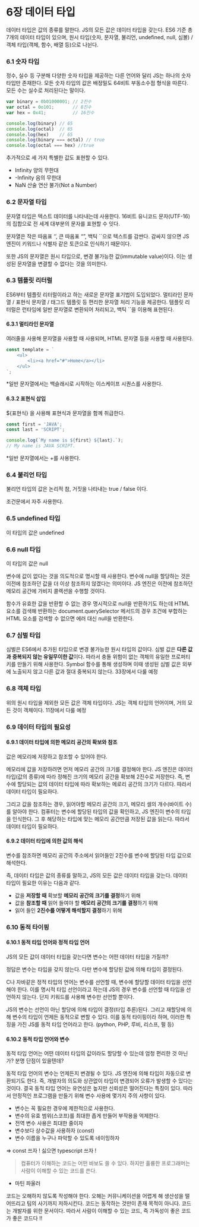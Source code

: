 # 6장 데이터 타입

데이터 타입은 값의 종류를 말한다. JS의 모든 값은 데이터 타입을 갖는다. ES6 기준 총 7개의 데이터 타입이 있으며, 원시 타입(숫자, 문자열, 불리언, undefined, null, 심볼) / 객체 타입(객체, 함수, 배열 등)으로 나뉜다.



### 6.1 숫자 타입

정수, 실수 등 구분해 다양한 숫자 타입을 제공하는 다른 언어와 달리 JS는 하나의 숫자 타입만 존재한다. 모든 숫자 타입의 값은 배정밀도 64비트 부동소수점 형식을 따른다. 모든 수는 실수로 처리된다는 말이다.

```jsx
var binary = 0b01000001; // 2진수
var octal = 0o101;       // 8진수
var hex = 0x41;          // 16진수

console.log(binary) // 65
console.log(octal)  // 65
console.log(hex)    // 65
console.log(binary === octal) // true
console.log(octal === hex) //true
```

추가적으로 세 가지 특별한 값도 표현할 수 있다.

* Infinity 양의 무한대
* \-Infinity 음의 무한대
* NaN 산술 연산 불가(Not a Number)



### 6.2 문자열 타입

문자열 타입은 텍스트 데이터를 나타내는데 사용한다. 16비트 유니코드 문자(UTF-16)의 집합으로 전 세계 대부분의 문자를 표현할 수 잇다.

문자열은 작은 따옴표 ‘’, 큰 따옴표 “”, 백틱 \`\`으로 텍스트를 감싼다. 감싸지 않으면 JS 엔진이 키워드나 식별자 같은 토큰으로 인식하기 때문이다.

또한 JS의 문자열은 원시 타입으로, 변경 불가능한 값(immutable value)이다. 이는 생성된 문자열을 변결할 수 없다는 것을 의미한다.



### 6.3 템플릿 리터럴

ES6부터 템플릿 리터럴이라고 하는 새로운 문자열 표기법이 도입되었다. 멀티라인 문자열 / 표현식 문자열 / 태그드 템플릿 등 편리한 문자열 처리 기능을 제공한다. 템플릿 리터럴은 런타임에 일반 문자열로 변환되어 처리되고, 백틱 \`\`을 이용해 표현된다.

#### 6.3.1 멀티라인 문자열

여러줄을 사용해 문자열을 사용할 때 사용되며, HTML 문자열 등을 사용할 때 사용된다.

```jsx
const template = `
	<ul>
		<li><a href="#">Home</a></li>
	</ul>
`;
```

\*일반 문자열에서는 백슬래시로 시작하는 이스케이프 시퀀스를 사용한다.

#### 6.3.2 표현식 삽입

${표현식} 을 사용해 표현식과 문자열을 함께 취급한다.

```jsx
const first = 'JAVA';
const last = 'SCRIPT';

console.log(`My name is ${first} ${last}.`);
// My name is JAVA SCRIPT.
```

\*일반 문자열에서는 +를 사용한다.



### 6.4 불리언 타입

불리언 타입의 값은 논리적 참, 거짓을 나타내는 true / false 이다.

조건문에서 자주 사용한다.



### 6.5 undefined 타입

이 타입의 값은 undefined



### 6.6 null 타입

이 타입의 값은 null

변수에 값이 없다는 것을 의도적으로 명시할 때 사용한다. 변수에 null을 할당하는 것은 이전에 참조하던 값을 더 이상 참조하지 않겠다는 의미이다. JS 엔진은 이전에 참조하던 메모리 공간에 가비지 콜렉션을 수행할 것이다.

함수가 유효한 값을 반환할 수 없는 경우 명시적으로 null을 반환하기도 하는데 HTML 요소를 검색해 반환하는 document.querySelector 메서드의 경우 조건에 부합하는 HTML 요소를 검색할 수 없으면 에러 대신 null을 반환한다.



### 6.7 심벌 타입

심벌은 ES6에서 추가된 타입으로 변경 불가능한 원시 타입의 값이다. 심벌 값은 **다른 값과 중복되지 않는 유일무이한 값**이다. 따라서 충돌 위험이 없는 객체의 유일한 프로퍼티 키를 만들기 위해 사용한다. Symbol 함수를 통해 생성하며 이때 생성된 심벌 값은 외부에 노출되지 않고 다른 값과 절대 중복되지 않는다. 33장에서 다룰 예정



### 6.8 객체 타입

위의 원시 타입을 제외한 모든 값은 객체 타입이다. JS는 객체 타입의 언어이며, 거의 모든 것이 객체이다. 11장에서 다룰 예정



### 6.9 데이터 타입의 필요성

#### 6.9.1 데이터 타입에 의한 메모리 공간의 확보와 참조

값은 메모리에 저장하고 참조할 수 있어야 한다.

메모리에 값을 저장하려면 먼저 메모리 공간의 크기를 결정해야 한다. JS 엔진은 데이터 타입(값의 종류)에 따라 정해진 크기의 메모리 공간을 확보해 2진수로 저장한다. 즉, 변수에 할당되는 값의 데이터 타입에 따라 확보하는 메로리 공간의 크기가 다르다. 따라서 데이터 타입이 필요하다.

그리고 값을 참조하는 경우, 읽어야할 메모리 공간의 크기, 메모리 셀의 개수(바이트 수)를 알아야 한다. 컴퓨터는 변수에 할당된 타입의 값을 확인하고, JS 엔진이 변수의 타입을 인식한다. 그 후 해당하는 타입에 맞는 메모리 공간만큼 저장된 값을 읽는다. 따라서 데이터 타입이 필요하다.

#### 6.9.2 데이터 타입에 의한 값의 해석

변수를 참조하면 메모리 공간의 주소에서 읽어들인 2진수를 변수에 할당된 타입 값으로 해석한다.

즉, 데이터 타입은 값의 종류를 말하고, JS의 모든 값은 데이터 타입을 갖는다. 데이터 타입이 필요한 이유는 다음과 같다.

* 값을 **저장할 때** 확보할 **메모리 공간의 크기를 결정**하기 위해
* 값을 **참조할 때** 읽어 들여야 할 **메모리 공간의 크기를 결정**하기 위해
* 읽어 들인 **2진수를 어떻게 해석할지 결정**하기 위해



### 6.10 동적 타이핑

#### 6.10.1 동적 타입 언어와 정적 타입 언어

JS의 모든 값이 데이터 타입을 갖는다면 변수는 어떤 데이터 타입을 가질까?

정답은 변수는 타입을 갖지 않는다. 다만 변수에 할당된 값에 의해 타입이 결정된다.

C나 자바같은 정적 타입의 언어는 변수를 선언할 때, 변수에 할당할 데이터 타입을 선언해야 한다. 이를 명시적 타입 선언이라고 하는데 JS의 경우 변수를 선언할 때 타입을 선언하지 않는다. 단지 키워드를 사용해 변수만 선언할 뿐이다.

JS의 변수는 선언이 아닌 할당에 의해 타입이 결정(타입 추론)된다. 그리고 재할당에 의해 변수의 타입이 언제든 동적으로 변할 수 있다. 이를 동적 타이핑이라 하며, 이러한 특징을 가진 JS를 동적 타입 언어라고 한다. (python, PHP, 루비, 리스프, 펄 등)

#### 6.10.2 동적 타입 언어와 변수

동적 타입 언어는 어떤 데이터 타입의 값이라도 할당할 수 있는데 엄청 편리한 것 아닌가? 분명 단점이 있을텐데?

동적 타입 언어의 변수는 언제든지 변경될 수 있다. JS 엔진에 의해 타입이 자동으로 변환되기도 한다. 즉, 개발자의 의도와 상관없이 타입이 변경되어 오류가 발생할 수 있다는 것이다. 결국 동적 타입 언어는 유연성은 높지만 신뢰성은 떨어진다는 특징이 있다. 따라서 안정적인 프로그램을 만들기 위해 변수 사용에 몇가지 주의 사항이 있다.

* 변수는 꼭 필요한 경우에 제한적으로 사용한다.
* 변수의 유효 범위(스코프)를 최대한 좁게 만들어 부작용을 억제한다.
* 전역 변수 사용은 최대한 줄이자
* 변수보다 상수값을 사용하자 (const)
* 변수 이름을 누구나 파악할 수 있도록 네이밍하자

⇒ const 쓰자 ! 싫으면 typescript 쓰자 !

> 컴퓨터가 이해하는 코드는 어떤 바보도 쓸 수 있다. 하지만 훌륭한 프로그래머는 사람이 이해할 수 있는 코드를 쓴다.

* 마틴 파울러



코드는 오해하지 않도록 작성해야 한다. 오해는 커뮤니케이션을 어렵게 해 생산성을 떨어뜨리고 팀의 사기까지 저하시킨다. 코드는 동작하는 것만이 존재 목적이 아니다. 코드는 개발자를 위한 문서이다. 따라서 사람이 이해할 수 있는 코드, 즉 가독성이 좋은 코드가 좋은 코드다 !!

